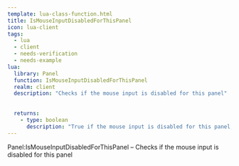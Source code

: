 ```yaml
---
template: lua-class-function.html
title: IsMouseInputDisabledForThisPanel
icon: lua-client
tags:
  - lua
  - client
  - needs-verification
  - needs-example
lua:
  library: Panel
  function: IsMouseInputDisabledForThisPanel
  realm: client
  description: "Checks if the mouse input is disabled for this panel"
  
  
  returns:
    - type: boolean
      description: "True if the mouse input is disabled for this panel, false otherwise"
---
```


<div class="lua__search__keywords">
Panel:IsMouseInputDisabledForThisPanel &#x2013; Checks if the mouse input is disabled for this panel
</div>
